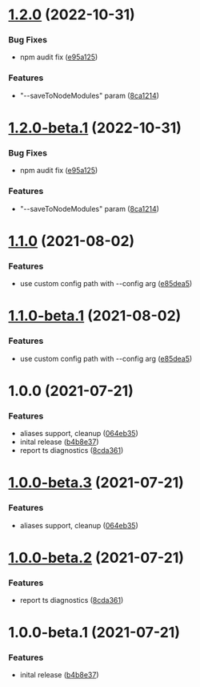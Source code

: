 # [1.2.0](https://github.com/touk/federated-types/compare/v1.1.0...v1.2.0) (2022-10-31)


### Bug Fixes

* npm audit fix ([e95a125](https://github.com/touk/federated-types/commit/e95a125541584a95038d209f285ef28ea60a38d2))


### Features

* "--saveToNodeModules" param ([8ca1214](https://github.com/touk/federated-types/commit/8ca1214759cc2659e546c5e99d3121374947be4b))

# [1.2.0-beta.1](https://github.com/touk/federated-types/compare/v1.1.0...v1.2.0-beta.1) (2022-10-31)


### Bug Fixes

* npm audit fix ([e95a125](https://github.com/touk/federated-types/commit/e95a125541584a95038d209f285ef28ea60a38d2))


### Features

* "--saveToNodeModules" param ([8ca1214](https://github.com/touk/federated-types/commit/8ca1214759cc2659e546c5e99d3121374947be4b))

# [1.1.0](https://github.com/touk/federated-types/compare/v1.0.0...v1.1.0) (2021-08-02)


### Features

* use custom config path with --config arg ([e85dea5](https://github.com/touk/federated-types/commit/e85dea5994b8f8a0ff050fe0c62c8751fdd20bcd))

# [1.1.0-beta.1](https://github.com/touk/federated-types/compare/v1.0.0...v1.1.0-beta.1) (2021-08-02)


### Features

* use custom config path with --config arg ([e85dea5](https://github.com/touk/federated-types/commit/e85dea5994b8f8a0ff050fe0c62c8751fdd20bcd))

# 1.0.0 (2021-07-21)


### Features

* aliases support, cleanup ([064eb35](https://github.com/touk/federated-types/commit/064eb35d608752ecb5b2bbd0c27bdc149c1c31b7))
* inital release ([b4b8e37](https://github.com/touk/federated-types/commit/b4b8e371decf0842774834682c7391496720c1d6))
* report ts diagnostics ([8cda361](https://github.com/touk/federated-types/commit/8cda3618d052c21876815940d55405521fa7ad68))

# [1.0.0-beta.3](https://github.com/touk/federated-types/compare/v1.0.0-beta.2...v1.0.0-beta.3) (2021-07-21)


### Features

* aliases support, cleanup ([064eb35](https://github.com/touk/federated-types/commit/064eb35d608752ecb5b2bbd0c27bdc149c1c31b7))

# [1.0.0-beta.2](https://github.com/touk/federated-types/compare/v1.0.0-beta.1...v1.0.0-beta.2) (2021-07-21)


### Features

* report ts diagnostics ([8cda361](https://github.com/touk/federated-types/commit/8cda3618d052c21876815940d55405521fa7ad68))

# 1.0.0-beta.1 (2021-07-21)


### Features

* inital release ([b4b8e37](https://github.com/touk/federated-types/commit/b4b8e371decf0842774834682c7391496720c1d6))
